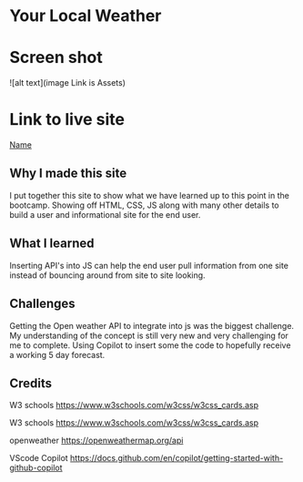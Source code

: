# Your Local Weather

# Screen shot
![alt text](image Link is Assets)

# Link to live site
[Name](Link)

## Why I made this site
I put together this site to show what we have learned up to this point in the bootcamp. Showing off HTML, CSS, JS along with many other 
details to build a user and informational site for the end user.



## What I learned
Inserting API's into JS can help the end user pull information from one site instead of bouncing around from site to site looking.



## Challenges 
Getting the Open weather API to integrate into js was the biggest challenge.  My understanding of the concept is still very new 
and very challenging for me to complete. Using Copilot to insert some the code to hopefully receive a working 5 day forecast. 



## Credits
W3 schools  https://www.w3schools.com/w3css/w3css_cards.asp

W3 schools  https://www.w3schools.com/w3css/w3css_cards.asp

openweather https://openweathermap.org/api

VScode Copilot https://docs.github.com/en/copilot/getting-started-with-github-copilot